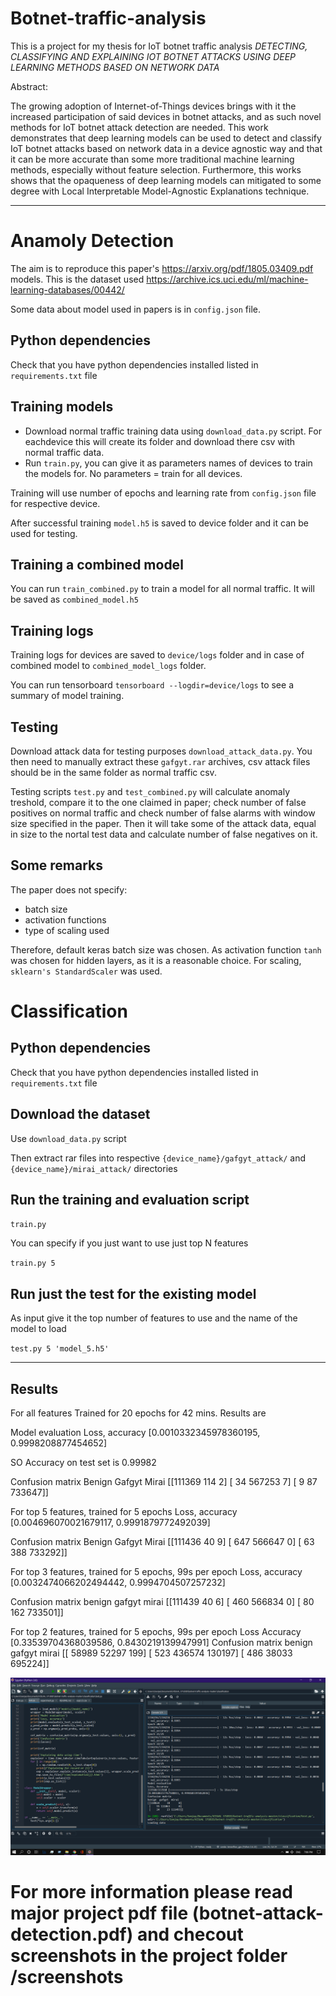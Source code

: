 # Botnet-traffic-analysis

This is a project for my thesis for IoT botnet traffic analysis *DETECTING, CLASSIFYING AND EXPLAINING IOT BOTNET ATTACKS USING DEEP LEARNING METHODS BASED ON NETWORK DATA*

Abstract:

The growing adoption of Internet-of-Things devices brings with it the increased participation of said devices in botnet attacks, and as such novel methods for IoT botnet attack detection are needed. This work demonstrates that deep learning models can be used to detect and classify IoT botnet attacks based on network data in a device agnostic way and that it can be more accurate than some more traditional machine learning methods, especially without feature selection. Furthermore, this works shows that the opaqueness of deep learning models can mitigated to some degree with Local Interpretable Model-Agnostic Explanations technique.

----------------------
# Anamoly Detection
The aim is to reproduce this paper's https://arxiv.org/pdf/1805.03409.pdf models.
This is the dataset used https://archive.ics.uci.edu/ml/machine-learning-databases/00442/

Some data about model used in papers is in `config.json` file.

## Python dependencies
Check that you have python dependencies installed listed in `requirements.txt` file

## Training models

* Download normal traffic training data using `download_data.py` script. For eachdevice this will create its folder and download there csv with normal traffic data.
* Run `train.py`, you can give it as parameters names of devices to train the models for. No parameters = train for all devices.

Training will use number of epochs and learning rate from `config.json` file for respective device. 

After successful training `model.h5` is saved to device folder and it can be used for testing.

## Training a combined model

You can run `train_combined.py` to train a model for all normal traffic. It will be saved as `combined_model.h5`

## Training logs
Training logs for devices are saved to `device/logs` folder and in case of combined model to `combined_model_logs` folder.

You can run tensorboard `tensorboard --logdir=device/logs` to see a summary of model training.

## Testing
Download attack data for testing purposes `download_attack_data.py`. You then need to manually extract these `gafgyt.rar` archives, csv attack files should be in the same folder as normal traffic csv.


Testing scripts `test.py` and `test_combined.py` will calculate anomaly treshold, compare it to the one claimed in paper; check number of false positives on normal traffic and check number of false alarms with window size specified in the paper.
Then it will take some of the attack data, equal in size to the nortal test data and calculate number of false negatives on it.


## Some remarks
The paper does not specify:
* batch size
* activation functions
* type of scaling used

Therefore, default keras batch size was chosen.
As activation function `tanh` was chosen for hidden layers, as it is a reasonable choice.
For scaling, `sklearn's StandardScaler` was used.

# Classification

## Python dependencies
Check that you have python dependencies installed listed in `requirements.txt` file

## Download the dataset
Use `download_data.py` script

Then extract rar files into respective `{device_name}/gafgyt_attack/` and `{device_name}/mirai_attack/` directories

## Run the training and evaluation script
`train.py`

You can specify if you just want to use just top N features

`train.py 5`


## Run just the test for the existing model
As input give it the top number of features to use and the name of the model to load

`test.py 5 'model_5.h5'`


---------------
## Results


For all features
Trained for 20 epochs for 42 mins.
Results are

Model evaluation
Loss, accuracy
[0.0010332345978360195, 0.9998208877454652]

SO Accuracy on test set is 0.99982


Confusion matrix
Benign     Gafgyt     Mirai
[[111369    114      2]
 [    34 567253      7]
 [     9     87 733647]]


For top 5 features, trained for 5 epochs
Loss, accuracy 
[0.004696070021679117, 0.9991879772492039]

Confusion matrix
Benign     Gafgyt     Mirai
[[111436     40      9]
 [   647 566647      0]
 [    63    388 733292]]


For top 3 features, trained for 5 epochs, 99s per epoch
Loss, accuracy 
[0.0032474066202494442, 0.9994704507257232]

Confusion matrix
benign  gafgyt  mirai
[[111439     40      6]
 [   460 566834      0]
 [    80    162 733501]]


For top 2 features, trained for 5 epochs, 99s per epoch
Loss                   Accuracy
[0.33539704368039586, 0.8430219139947991]
Confusion matrix
benign  gafgyt  mirai
[[ 58989  52297    199]
 [   523 436574 130197]
 [   486  38033 695224]]


![alt text](./screenshots/classification_train_5_4.PNG)

# For more information please read major project pdf file (botnet-attack-detection.pdf) and checout screenshots in the project folder /screenshots
